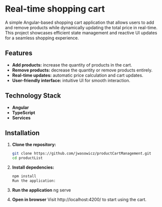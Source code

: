 # Real-time shopping cart

A simple Angular-based shopping cart application that allows users to add and remove products while dynamically updating the total price in real-time. This project showcases efficient state management and reactive UI updates for a seamless shopping experience.

## Features

- **Add products:** increase the quantity of products in the cart.
- **Remove products:** decrease the quantity or remove products entirely.
- **Real-time updates:** automatic price calculation and cart updates.
- **User-friendly interface:** intuitive UI for smooth interaction.
  
## Technology Stack

- **Angular**
- **TypeScript** 
- **Services**
  
## Installation

1. **Clone the repository:**
   ```bash
   git clone https://github.com/jwasowicz/productCartManagement.git
   cd productList

2. **Install depedencies:**
   ```bash
   npm install
   Run the application:

3. **Run the application**
ng serve

4. **Open in browser**
Visit http://localhost:4200/ to start using the cart.

